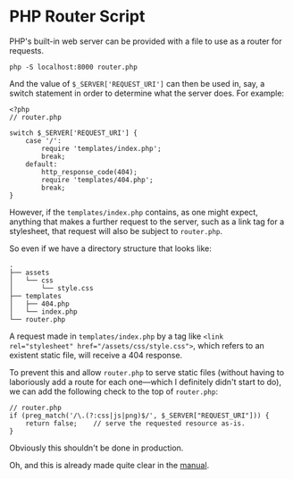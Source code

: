 # PHP Router Script

PHP's built-in web server can be provided with a file to use as a router for requests.

`php -S localhost:8000 router.php`

And the value of `$_SERVER['REQUEST_URI']` can then be used in, say, a switch statement in order to determine what the server does. For example:

```
<?php
// router.php

switch $_SERVER['REQUEST_URI'] {
	case '/':
		require 'templates/index.php';
		break;
	default:
		http_response_code(404);
		require 'templates/404.php';
		break;
}
```

However, if the `templates/index.php` contains, as one might expect, anything that makes a further request to the server, such as a link tag for a stylesheet, that request will also be subject to `router.php`.

So even if we have a directory structure that looks like:

```
.
├── assets
│   └── css
│       └── style.css
├── templates
│   ├── 404.php
│   └── index.php
└── router.php
```

A request made in `templates/index.php` by a tag like `<link rel="stylesheet" href="/assets/css/style.css">`, which refers to an existent static file, will receive a 404 response.

To prevent this and allow `router.php` to serve static files (without having to laboriously add a route for each one—which I definitely didn't start to do), we can add the following check to the top of `router.php`:

```<?php
// router.php
if (preg_match('/\.(?:css|js|png)$/', $_SERVER["REQUEST_URI"])) {
    return false;    // serve the requested resource as-is.
}
```

Obviously this shouldn't be done in production.

Oh, and this is already made quite clear in the [manual](https://www.php.net/manual/en/features.commandline.webserver.php).

